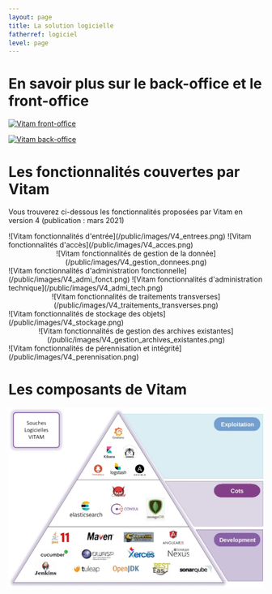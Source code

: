 ```yaml
---
layout: page
title: La solution logicielle
fatherref: logiciel
level: page
---
```


# En savoir plus sur le back-office et le front-office

[![Vitam front-office](https://www.programmevitam.fr/public/images/Vitam_front.png)](https://www.programmevitam.fr/pages/logiciel/Vitam_frontoffice/)

[![Vitam back-office](https://www.programmevitam.fr/public/images/Vitam_back.png)](https://www.programmevitam.fr/pages/logiciel/Vitam_backoffice/)

# Les fonctionnalités couvertes par Vitam

Vous trouverez ci-dessous les fonctionnalités proposées par Vitam en version 4 (publication : mars 2021)

<left>
![Vitam fonctionnalités d'entrée](/public/images/V4_entrees.png)
</left>

<right>
![Vitam fonctionnalités d'accès](/public/images/V4_acces.png)
</right>

<center>
![Vitam fonctionnalités de gestion de la donnée](/public/images/V4_gestion_donnees.png)
</center>

<left>
![Vitam fonctionnalités d'administration fonctionnelle](/public/images/V4_admi_fonct.png)
</left>

<right>
![Vitam fonctionnalités d'administration technique](/public/images/V4_admi_tech.png)
</right>

<center>
![Vitam fonctionnalités de traitements transverses](/public/images/V4_traitements_transverses.png)
</center>

<left>
![Vitam fonctionnalités de stockage des objets](/public/images/V4_stockage.png)
</left>

<center>
![Vitam fonctionnalités de gestion des archives existantes](/public/images/V4_gestion_archives_existantes.png)
</center>

<right>
![Vitam fonctionnalités de pérennisation et intégrité](/public/images/V4_perennisation.png)
</right>


# Les composants de Vitam
![Les composants de Vitam](/public/images/souches_logicielles.jpg)